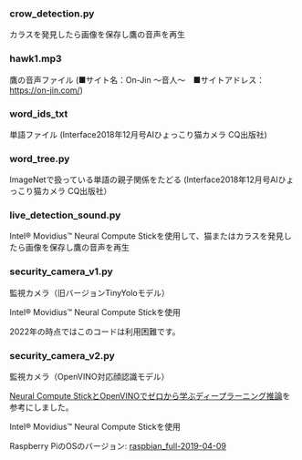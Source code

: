 ### crow_detection.py
カラスを発見したら画像を保存し鷹の音声を再生
### hawk1.mp3
鷹の音声ファイル (■サイト名：On-Jin ～音人～　■サイトアドレス：https://on-jin.com/)
### word_ids_txt
単語ファイル (Interface2018年12月号AIひょっこり猫カメラ CQ出版社)
### word_tree.py
ImageNetで扱っている単語の親子関係をたどる (Interface2018年12月号AIひょっこり猫カメラ CQ出版社）
### live_detection_sound.py
Intel® Movidius™ Neural Compute Stickを使用して、猫またはカラスを発見したら画像を保存し鷹の音声を再生
### security_camera_v1.py
監視カメラ（旧バージョンTinyYoloモデル）

Intel® Movidius™ Neural Compute Stickを使用

2022年の時点ではこのコードは利用困難です。
### security_camera_v2.py
監視カメラ（OpenVINO対応顔認識モデル）

[Neural Compute StickとOpenVINOでゼロから学ぶディープラーニング推論](https://jellyware.jp/openvino/#04)を参考にしました。

Intel® Movidius™ Neural Compute Stickを使用

Raspberry PiのOSのバージョン: [raspbian_full-2019-04-09](http://ftp.jaist.ac.jp/pub/raspberrypi/raspbian_full/images/raspbian_full-2019-04-09/)
